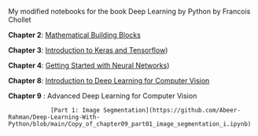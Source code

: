 My modified notebooks for the book Deep Learning by Python by Francois Chollet

**Chapter 2**: [Mathematical Building Blocks](https://github.com/Abeer-Rahman/Deep-Learning-With-Python/blob/main/Copy_of_chapter02_mathematical_building_blocks_i.ipynb)

**Chapter 3**: [Introduction to Keras and Tensorflow](https://github.com/Abeer-Rahman/Deep-Learning-With-Python/blob/main/Copy_of_chapter03_introduction_to_keras_and_tf_i.ipynb))

**Chapter 4**: [Getting Started with Neural Networks](https://github.com/Abeer-Rahman/Deep-Learning-With-Python/blob/main/Copy_of_chapter04_getting_started_with_neural_networks_i.ipynb))

**Chapter 8**: [Introduction to Deep Learning for Computer Vision](https://github.com/Abeer-Rahman/Deep-Learning-With-Python/blob/main/Copy_of_chapter08_intro_to_dl_for_computer_vision_i.ipynb)

**Chapter 9** : Advanced Deep Learning for Computer Vision


                [Part 1: Image Segmentation](https://github.com/Abeer-Rahman/Deep-Learning-With-Python/blob/main/Copy_of_chapter09_part01_image_segmentation_i.ipynb)
